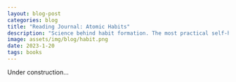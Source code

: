 ```yaml
---
layout: blog-post
categories: blog
title: "Reading Journal: Atomic Habits"
description: "Science behind habit formation. The most practical self-help book of our era"
image: assets/img/blog/habit.png
date: 2023-1-20
tags: books
---
```




Under construction...

